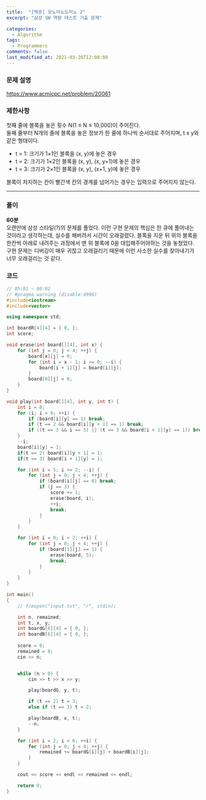 ```yaml
---
title:  "[백준] 모노미노도미노 2"
excerpt: "삼성 SW 역량 테스트 기출 문제"

categories:
  - Algorithm
tags:
  - Programmers
comments: false
last_modified_at: 2021-03-28T12:00:00
---
```

### 문제 설명
https://www.acmicpc.net/problem/20061 

### 제한사항
첫째 줄에 블록을 놓은 횟수 N(1 ≤ N ≤ 10,000)이 주어진다.  
둘째 줄부터 N개의 줄에 블록을 놓은 정보가 한 줄에 하나씩 순서대로 주어지며, t x y와 같은 형태이다.  

- t = 1: 크기가 1×1인 블록을 (x, y)에 놓은 경우
- t = 2: 크기가 1×2인 블록을 (x, y), (x, y+1)에 놓은 경우
- t = 3: 크기가 2×1인 블록을 (x, y), (x+1, y)에 놓은 경우

블록이 차지하는 칸이 빨간색 칸의 경계를 넘어가는 경우는 입력으로 주어지지 않는다.

---
### 풀이
**60분**  
오랜만에 삼성 스타일(?)의 문제를 풀었다. 이런 구현 문제의 핵심은 한 큐에 풀어내는 것이라고 생각하는데, 실수를 해버려서 시간이 오래걸렸다. 블록을 지운 뒤 위의 블록을 한칸씩 아래로 내려주는 과정에서 맨 위 블록에 0을 대입해주어야하는 것을 놓쳤었다. 구현 문제는 디버깅이 매우 귀찮고 오래걸리기 때문에 이런 사소한 실수를 찾아내기가 너무 오래걸리는 것 같다.

### 코드
```c++
// 05:01 ~ 06:02
// #pragma warning (disable:4996)
#include<iostream>
#include<vector>

using namespace std;

int boardR[4][4] = { 0, };
int score;

void erase(int board[][4], int x) {
	for (int j = 0; j < 4; ++j) {
		board[x][j] = 0;
		for (int i = x - 1; i >= 0; --i) {
			board[i + 1][j] = board[i][j];
		}
		board[0][j] = 0;
	}
}

void play(int board[][4], int y, int t) {
	int i = 0;
	for (i; i < 6; ++i) {
		if (board[i][y] == 1) break;
		if (t == 2 && board[i][y + 1] == 1) break;
		if ((t == 3 && i == 5) || (t == 3 && board[i + 1][y] == 1)) break;
	}
	--i;
	board[i][y] = 1;
	if(t == 2) board[i][y + 1] = 1;
	if(t == 3) board[i + 1][y] = 1;

	for (int i = 5; i >= 2; --i) {
		for (int j = 0; j < 4; ++j) {
			if (board[i][j] == 0) break;
			if (j == 3) {
				score += 1;
				erase(board, i);
				++i;
				break;
			}
		}
	}

	for (int i = 0; i < 2; ++i) {
		for (int j = 0; j < 4; ++j) {
			if (board[1][j] == 1) {
				erase(board, 5);
				break;
			}
		}
	}
}

int main()
{
	// freopen("input.txt", "r", stdin);

	int n, remained;
	int t, x, y;
	int boardG[6][4] = { 0, };
	int boardB[6][4] = { 0, };
	
	score = 0;
	remained = 0;
	cin >> n;


	while (n > 0) {
		cin >> t >> x >> y;

		play(boardG, y, t);

		if (t == 2) t = 3;
		else if (t == 3) t = 2;

		play(boardB, x, t);
		--n;
	}

	for (int i = 2; i < 6; ++i) {
		for (int j = 0; j < 4; ++j) {
			remained += boardG[i][j] + boardB[i][j];
		}
	}

	cout << score << endl << remained << endl;

	return 0;
}
```
